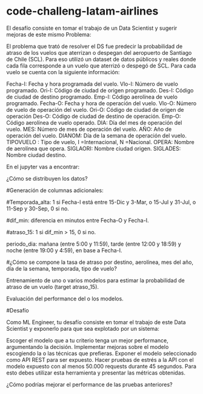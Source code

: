 # code-challeng-latam-airlines
El desafío consiste en tomar el trabajo de un Data Scientist y sugerir mejoras de este mismo
Problema:



El problema que trató de resolver el DS fue predecir la probabilidad de atraso de los vuelos que aterrizan o despegan del aeropuerto de Santiago de Chile (SCL). Para eso utilizó un dataset de datos públicos y reales donde cada fila corresponde a un vuelo que aterrizó o despegó de SCL. 
Para cada vuelo se cuenta con la siguiente información:

Fecha-I: Fecha y hora programada del vuelo. 
Vlo-I: Número de vuelo programado.
Ori-I: Código de ciudad de origen programado. 
Des-I: Código de ciudad de destino programado. 
Emp-I: Código aerolínea de vuelo programado. 
Fecha-O: Fecha y hora de operación del vuelo. 
Vlo-O: Número de vuelo de operación del vuelo. 
Ori-O: Código de ciudad de origen de operación 
Des-O: Código de ciudad de destino de operación. 
Emp-O: Código aerolínea de vuelo operado.
DIA: Día del mes de operación del vuelo.
MES: Número de mes de operación del vuelo. 
AÑO: Año de operación del vuelo.
DIANOM: Día de la semana de operación del vuelo. 
TIPOVUELO : Tipo de vuelo, I =Internacional, N =Nacional. 
OPERA: Nombre de aerolínea que opera.
SIGLAORI: Nombre ciudad origen.
SIGLADES: Nombre ciudad destino.

En el jupyter vas a encontrar:

¿Cómo se distribuyen los datos?

#Generación de columnas adicionales:

#Temporada_alta: 1 si Fecha-I está entre 15-Dic y 3-Mar, o 15-Jul y 31-Jul, o 11-Sep y 30-Sep, 0 si no.

#dif_min: diferencia en minutos entre Fecha-O y Fecha-I.

#atraso_15: 1 si dif_min > 15, 0 si no.

periodo_dia: mañana (entre 5:00 y 11:59), tarde (entre 12:00 y 18:59) y noche (entre 19:00 y 4:59), en base a Fecha-I.

#¿Cómo se compone la tasa de atraso por destino, aerolínea, mes del año, día de la semana, temporada, tipo de vuelo? 

Entrenamiento de uno o varios modelos para estimar la probabilidad de atraso de un vuelo (target atraso_15).

Evaluación del performance del o los modelos.

#Desafío

Como ML Engineer, tu desafío consiste en tomar el trabajo de este Data Scientist y exponerlo para que sea explotado por un sistema:

Escoger el modelo que a tu criterio tenga un mejor performance, argumentando la decisión.
Implementar mejoras sobre el modelo escogiendo la o las técnicas que prefieras. 
Exponer el modelo seleccionado como API REST para ser expuesto.
Hacer pruebas de estrés a la API con el modelo expuesto con al menos 50.000 requests durante 45 segundos. Para esto debes utilizar esta herramienta y presentar las métricas obtenidas. 

¿Cómo podrías mejorar el performance de las pruebas anteriores?




